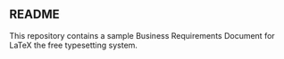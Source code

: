 ## README ##

This repository contains a sample Business Requirements Document for LaTeX the free typesetting system.